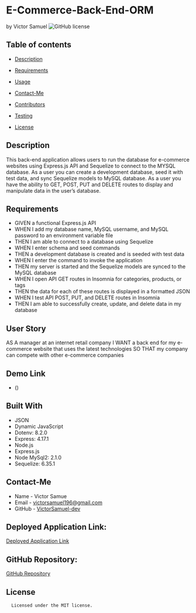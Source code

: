 # E-Commerce-Back-End-ORM
by Victor Samuel
![GitHub license](https://img.shields.io/badge/license-MIT-yellowgreen)
## Table of contents
* [Description](#description)
* [Requirements](#requirements)
* [Usage](#usage)
* [Contact-Me](#contact-me)
* [Contributors](#contributors)
* [Testing](#testing)

* [License](#license)

## Description
This back-end application allows users to run the database for e-commerce websites using Express.js API and Sequelize to connect to the MYSQL database. As a user you can create a development database, seed it with test data, and sync Sequelize models to MySQL database. As a user you have the ability to GET, POST, PUT and DELETE routes to display and manipulate data in the user’s database.
## Requirements
- GIVEN a functional Express.js API
- WHEN I add my database name, MySQL username, and MySQL password to an environment variable file
- THEN I am able to connect to a database using Sequelize
- WHEN I enter schema and seed commands
- THEN a development database is created and is seeded with test data
- WHEN I enter the command to invoke the application
- THEN my server is started and the Sequelize models are synced to the MySQL database
- WHEN I open API GET routes in Insomnia for categories, products, or tags
- THEN the data for each of these routes is displayed in a formatted JSON
- WHEN I test API POST, PUT, and DELETE routes in Insomnia
- THEN I am able to successfully create, update, and delete data in my database
## User Story
AS A manager at an internet retail company
I WANT a back end for my e-commerce website that uses the latest technologies
SO THAT my company can compete with other e-commerce companies
## Demo Link
*   ()
## Built With
- JSON
- Dynamic JavaScript
- Dotenv: 8.2.0
- Express: 4.17.1
- Node.js
- Express.js
- Node MySql2: 2.1.0
- Sequelize: 6.35.1
## Contact-Me
* Name - Victor Samue
* Email - victorsamuel196@gmail.com
* GitHub - [VictorSamuel-dev](https://github.com/VictorSamuel-dev/)
## Deployed Application Link:
[Deployed Application Link]()
## GitHub Repository:
[GitHub Repository](https://github.com/VictorSamuel-dev/E-Commerce-Back-End-ORM-)
## License
      
      Licensed under the MIT license.